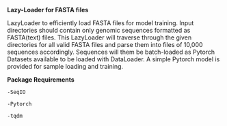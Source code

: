 **Lazy-Loader for FASTA files**

  LazyLoader to efficiently load FASTA files for model training. Input directories should contain only genomic sequences formatted as FASTA(text) files. This       LazyLoader will traverse through the given directories for all valid FASTA files and parse them  into files of 10,000 sequences accordingly. Sequences will them   be batch-loaded as Pytorch Datasets available to be loaded with DataLoader. A simple Pytorch model is provided for sample loading and training.
  
  

  **Package Requirements**
  
    -SeqIO 
  
    -Pytorch 
  
    -tqdm 
